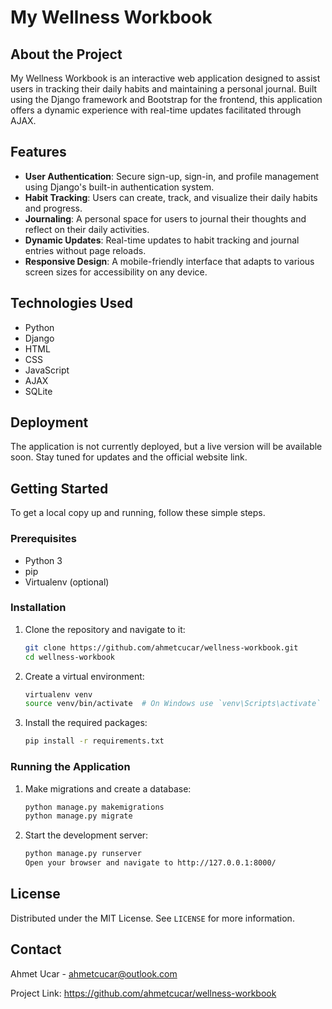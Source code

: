 # My Wellness Workbook

## About the Project
My Wellness Workbook is an interactive web application designed to assist users in tracking their daily habits and maintaining a personal journal. Built using the Django framework and Bootstrap for the frontend, this application offers a dynamic experience with real-time updates facilitated through AJAX.

## Features
- **User Authentication**: Secure sign-up, sign-in, and profile management using Django's built-in authentication system.
- **Habit Tracking**: Users can create, track, and visualize their daily habits and progress.
- **Journaling**: A personal space for users to journal their thoughts and reflect on their daily activities.
- **Dynamic Updates**: Real-time updates to habit tracking and journal entries without page reloads.
- **Responsive Design**: A mobile-friendly interface that adapts to various screen sizes for accessibility on any device.

## Technologies Used
- Python
- Django
- HTML
- CSS
- JavaScript
- AJAX
- SQLite

## Deployment
The application is not currently deployed, but a live version will be available soon. Stay tuned for updates and the official website link.

## Getting Started
To get a local copy up and running, follow these simple steps.

### Prerequisites
- Python 3
- pip
- Virtualenv (optional)

### Installation
1. Clone the repository and navigate to it:
   ```sh
   git clone https://github.com/ahmetcucar/wellness-workbook.git
   cd wellness-workbook

2. Create a virtual environment:
   ```sh
   virtualenv venv
   source venv/bin/activate  # On Windows use `venv\Scripts\activate`

3. Install the required packages:
   ```sh
   pip install -r requirements.txt

### Running the Application
1. Make migrations and create a database:
   ```sh
   python manage.py makemigrations
   python manage.py migrate

2. Start the development server:
   ```sh
   python manage.py runserver
   Open your browser and navigate to http://127.0.0.1:8000/


## License
Distributed under the MIT License. See `LICENSE` for more information.

## Contact
Ahmet Ucar - ahmetcucar@outlook.com

Project Link: https://github.com/ahmetcucar/wellness-workbook


